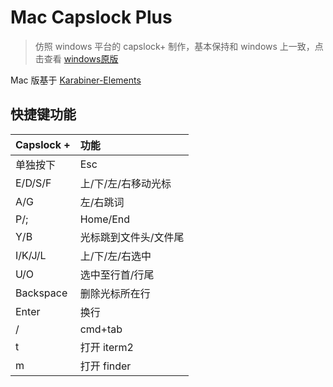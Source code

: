 # Mac Capslock Plus

> 仿照 windows 平台的 capslock+ 制作，基本保持和 windows 上一致，点击查看 [windows原版](https://cjkis.me/capslock+/)

Mac 版基于 [Karabiner-Elements](https://pqrs.org/osx/karabiner/)

## 快捷键功能

| Capslock + | 功能                  |
| :--------- | :-------------------- |
| 单独按下   | Esc                   |
| E/D/S/F    | 上/下/左/右移动光标   |
| A/G        | 左/右跳词             |
| P/;        | Home/End              |
| Y/B        | 光标跳到文件头/文件尾 |
| I/K/J/L    | 上/下/左/右选中       |
| U/O        | 选中至行首/行尾       |
| Backspace  | 删除光标所在行        |
| Enter      | 换行                  |
| /          | cmd+tab               |
| t          | 打开 iterm2           |
| m          | 打开 finder           |

